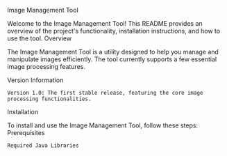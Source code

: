 Image Management Tool

Welcome to the Image Management Tool! This README provides an overview of the project's functionality, installation instructions, and how to use the tool.
Overview

The Image Management Tool is a utility designed to help you manage and manipulate images efficiently. The tool currently supports a few essential image processing features.

Version Information

    Version 1.0: The first stable release, featuring the core image processing functionalities.

Installation

To install and use the Image Management Tool, follow these steps:
Prerequisites

    Required Java Libraries
